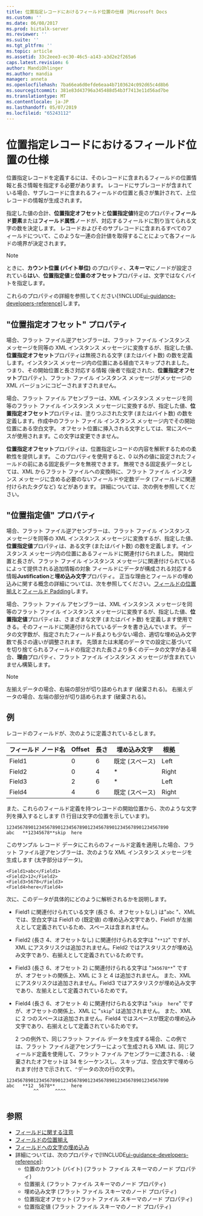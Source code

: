 ```yaml
---
title: 位置指定レコードにおけるフィールド位置の仕様 |Microsoft Docs
ms.custom: ''
ms.date: 06/08/2017
ms.prod: biztalk-server
ms.reviewer: ''
ms.suite: ''
ms.tgt_pltfrm: ''
ms.topic: article
ms.assetid: 33c2eee3-ec30-46c5-a143-a3d2e2f265a6
caps.latest.revision: 6
author: MandiOhlinger
ms.author: mandia
manager: anneta
ms.openlocfilehash: 7ba66ea6d0efde6eaa4b7103624c092d65c4d8b6
ms.sourcegitcommit: 381e83d43796a345488d54b3f7413e11d56ad7be
ms.translationtype: MT
ms.contentlocale: ja-JP
ms.lasthandoff: 05/07/2019
ms.locfileid: "65243112"
---
```

# <a name="specification-of-field-positions-within-positional-records"></a>位置指定レコードにおけるフィールド位置の仕様
位置指定レコードを定義するには、そのレコードに含まれるフィールドの位置情報と長さ情報を指定する必要があります。 レコードにサブレコードが含まれている場合、サブレコードに含まれるフィールドの位置と長さが集計されて、上位レコードの情報が生成されます。  
  
 指定した値の合計、**位置指定オフセット**と**位置指定値**特定のプロパティ**フィールド要素**または**フィールド属性**ノードが、対応するフィールドに割り当てられる文字の数を決定します。 レコードおよびそのサブレコードに含まれるすべてのフィールドについて、このような一連の合計値を取得することによって各フィールドの境界が決定されます。  
  
> [!NOTE]
>  ときに、**カウント位置 (バイト単位)** のプロパティ、**スキーマ**にノードが設定されている**はい**、**位置指定値**と**位置のオフセット**プロパティは、文字ではなくバイトを指定します。  

これらのプロパティの詳細を参照してください[!INCLUDE[ui-guidance-developers-reference](../includes/ui-guidance-developers-reference.md)]します。
  
## <a name="positional-offset-property"></a>"位置指定オフセット" プロパティ  
 場合、フラット ファイル逆アセンブラーは、フラット ファイル インスタンス メッセージを同等の XML インスタンス メッセージに変換するが、指定した値、**位置指定オフセット**プロパティは無視される文字 (またはバイト数) の数を定義します。インスタンス メッセージ内の位置にある経由でスキップされました。 つまり、その開始位置と長さ対応する情報 (後者で指定された、**位置指定オフセット**プロパティ)、フラット ファイル インスタンス メッセージがメッセージの XML バージョンにコピーされますされません。  
  
 場合、フラット ファイル アセンブラーは、XML インスタンス メッセージを同等のフラット ファイル インスタンス メッセージに変換するが、指定した値、**位置指定オフセット**プロパティは、塗りつぶされた文字 (またはバイト数) の数を定義します。作成中のフラット ファイル インスタンス メッセージ内でその開始位置にある空白文字。 オフセット位置に挿入される文字としては、常にスペースが使用されます。この文字は変更できません。  
  
 **位置指定オフセット**プロパティは、位置指定レコードの内容を解釈するための柔軟性を提供します。 このプロパティを使用すると、0 以外の値に設定されたフィールドの前にある固定長データを無視できます。 無視できる固定長データとしては、XML からフラット ファイルへの変換時に、フラット ファイル インスタンス メッセージに含める必要のないフィールドや定数データ (フィールドに関連付けられたタグなど) などがあります。 詳細については、次の例を参照してください。  
  
## <a name="positional-length-property"></a>"位置指定値" プロパティ  
 場合、フラット ファイル逆アセンブラーは、フラット ファイル インスタンス メッセージを同等の XML インスタンス メッセージに変換するが、指定した値、**位置指定値**プロパティは、ある文字 (またはバイト数) の数を定義します。インスタンス メッセージ内の位置にあるフィールドに関連付けられました。 開始位置と長さが、フラット ファイル インスタンス メッセージに関連付けられているによって提供される追加情報の対象 フィールドにデータが構成される対応する情報**Justification**と**埋め込み文字**プロパティ。 正当な理由とフィールドの埋め込みに関する概念の詳細については、次を参照してください。[フィールドの位置揃え](../core/field-justification.md)と[フィールド Padding](../core/field-padding.md)します。  
  
 場合、フラット ファイル アセンブラーは、XML インスタンス メッセージを同等のフラット ファイル インスタンス メッセージに変換するが、指定した値、**位置指定値**プロパティは、さまざまな文字 (またはバイト数) を定義します使用できる。そのフィールドに関連付けられているデータを書き込んでいます。 データの文字数が、指定されたフィールド長よりも少ない場合、適切な埋め込み文字数で長さの違いが調整されます。 先頭または末尾のデータでの設定に基づいてを切り捨てられるフィールドの指定された長さより多くのデータの文字がある場合、**理由**プロパティ、フラット ファイル インスタンス メッセージが含まれていません構築します。  
  
> [!NOTE]
>  左揃えデータの場合、右端の部分が切り詰められます (破棄される)。 右揃えデータの場合、左端の部分が切り詰められます (破棄される)。  
  
## <a name="example"></a>例  
 レコードのフィールドが、次のように定義されているとします。  
  
|フィールド ノード名|Offset|長さ|埋め込み文字|根拠|  
|---------------------|------------|------------|-------------------|-------------------|  
|Field1|0|6|既定 (スペース)|Left|  
|Field2|0|4|*|Right|  
|Field3|2|6|*|Left|  
|Field4|4|6|既定 (スペース)|Right|  
  
 また、これらのフィールド定義を持つレコードの開始位置から、次のような文字列を挿入するとします (1 行目は文字の位置を示しています)。  
  
```  
123456789012345678901234567890123456789012345678901234567890  
abc   **12345678**skip  here  
```  
  
 このサンプル レコード データにこれらのフィールド定義を適用した場合、フラット ファイル逆アセンブラーは、次のような XML インスタンス メッセージを生成します (太字部分はデータ)。  
  
```  
<Field1>abc</Field1>  
<Field2>12</Field2>  
<Field3>5678</Field3>  
<Field4>here</Field4>  
```  
  
 次に、このデータが具体的にどのように解析されるかを説明します。  
  
- Field1 に関連付けられている文字 (長さ 6、オフセットなし) は"`abc` "、XML では、空白文字は Field1 の (既定値) の埋め込み文字であり、Field1 が左揃えとして定義されているため、スペースは含まれません。  
  
- Field2 (長さ 4、オフセットなし) に関連付けられる文字は "`**12`" ですが、XML にアスタリスクは追加されません。Field2 ではアスタリスクが埋め込み文字であり、右揃えとして定義されているためです。  
  
- Field3 (長さ 6、オフセット 2) に関連付けられる文字は "`345678**`" ですが、オフセットの関係上、XML に 3 と 4 は追加されません。 また、XML にアスタリスクは追加されません。Field3 ではアスタリスクが埋め込み文字であり、左揃えとして定義されているためです。  
  
- Field4 (長さ 6、オフセット 4) に関連付けられる文字は "`skip  here`" ですが、オフセットの関係上、XML に "`skip`" は追加されません。 また、XML に 2 つのスペースは追加されません。Field4 ではスペースが既定の埋め込み文字であり、右揃えとして定義されているためです。  
  
  2 つの例外で、同じフラット ファイル データを生成する場合、この例では、フラット ファイル逆アセンブラーによって生成される XML は、同じフィールド定義を使用して、フラット ファイル アセンブラーに渡される、: 破棄されたオフセットは 34 をシーケンスし、スキップは、空白文字で埋められます(付きで示されて、`^`データの次の行の文字)。  
  
```  
123456789012345678901234567890123456789012345678901234567890  
abc   **12  5678**      here  
          ^^      ^^^^  
  
```  
  
## <a name="see-also"></a>参照  
- [フィールドに関する注意](../core/field-considerations.md)    
- [フィールドの位置揃え](../core/field-justification.md)   
- [フィールドへの文字の埋め込み](../core/field-padding.md)   
- 詳細については、次のプロパティで[!INCLUDE[ui-guidance-developers-reference](../includes/ui-guidance-developers-reference.md)]:  
    - 位置のカウント (バイト) (フラット ファイル スキーマのノード プロパティ)  
    - 位置揃え (フラット ファイル スキーマのノード プロパティ)  
    - 埋め込み文字 (フラット ファイル スキーマのノード プロパティ) 
    - 位置指定オフセット (フラット ファイル スキーマのノード プロパティ)
    - 位置指定値 (フラット ファイル スキーマのノード プロパティ)
